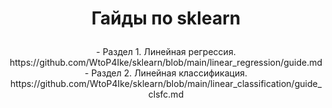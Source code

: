 
<h1><p align="center">Гайды по sklearn</p></h1>
<p align="center">
- Раздел 1. Линейная регрессия. https://github.com/WtoP4Ike/sklearn/blob/main/linear_regression/guide.md
- Раздел 2. Линейная классификация. https://github.com/WtoP4Ike/sklearn/blob/main/linear_classification/guide_clsfc.md
</p>
